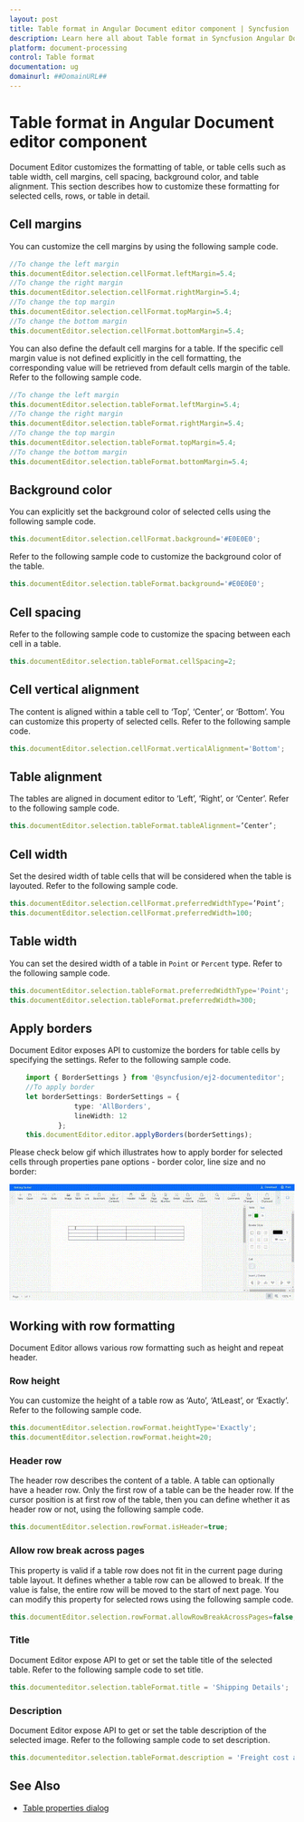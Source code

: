 ```yaml
---
layout: post
title: Table format in Angular Document editor component | Syncfusion
description: Learn here all about Table format in Syncfusion Angular Document editor component of Syncfusion Essential JS 2 and more.
platform: document-processing
control: Table format 
documentation: ug
domainurl: ##DomainURL##
---
```


# Table format in Angular Document editor component

Document Editor customizes the formatting of table, or table cells such as table width, cell margins, cell spacing, background color, and table alignment. This section describes how to customize these formatting for selected cells, rows, or table in detail.

## Cell margins

You can customize the cell margins by using the following sample code.

```typescript
//To change the left margin
this.documentEditor.selection.cellFormat.leftMargin=5.4;
//To change the right margin
this.documentEditor.selection.cellFormat.rightMargin=5.4;
//To change the top margin
this.documentEditor.selection.cellFormat.topMargin=5.4;
//To change the bottom margin
this.documentEditor.selection.cellFormat.bottomMargin=5.4;
```

You can also define the default cell margins for a table. If the specific cell margin value is not defined explicitly in the cell formatting, the corresponding value will be retrieved from default cells margin of the table. Refer to the following sample code.

```typescript
//To change the left margin
this.documentEditor.selection.tableFormat.leftMargin=5.4;
//To change the right margin
this.documentEditor.selection.tableFormat.rightMargin=5.4;
//To change the top margin
this.documentEditor.selection.tableFormat.topMargin=5.4;
//To change the bottom margin
this.documentEditor.selection.tableFormat.bottomMargin=5.4;
```

## Background color

You can explicitly set the background color of selected cells using the following sample code.

```typescript
this.documentEditor.selection.cellFormat.background='#E0E0E0';
```

Refer to the following sample code to customize the background color of the table.

```typescript
this.documentEditor.selection.tableFormat.background='#E0E0E0';
```

## Cell spacing

Refer to the following sample code to customize the spacing between each cell in a table.

```typescript
this.documentEditor.selection.tableFormat.cellSpacing=2;
```

## Cell vertical alignment

The content is aligned within a table cell to ‘Top’, ‘Center’, or ‘Bottom’. You can customize this property of selected cells. Refer to the following sample code.

```typescript
this.documentEditor.selection.cellFormat.verticalAlignment='Bottom';
```

## Table alignment

The tables are aligned in document editor to ‘Left’, ‘Right’, or ‘Center’. Refer to the following sample code.

```typescript
this.documentEditor.selection.tableFormat.tableAlignment=’Center’;
```

## Cell width

Set the desired width of table cells that will be considered when the table is layouted. Refer to the following sample code.

```typescript
this.documentEditor.selection.cellFormat.preferredWidthType=’Point’;
this.documentEditor.selection.cellFormat.preferredWidth=100;
```

## Table width

You can set the desired width of a table in `Point` or `Percent` type. Refer to the following sample code.

```typescript
this.documentEditor.selection.tableFormat.preferredWidthType='Point';
this.documentEditor.selection.tableFormat.preferredWidth=300;
```

## Apply borders

Document Editor exposes API to customize the borders for table cells by specifying the settings. Refer to the following sample code.

```typescript
    import { BorderSettings } from '@syncfusion/ej2-documenteditor';
    //To apply border
    let borderSettings: BorderSettings = {
                type: 'AllBorders',
                lineWidth: 12
            };
    this.documentEditor.editor.applyBorders(borderSettings);
```

Please check below gif which illustrates how to apply border for selected cells through properties pane options - border color, line size and no border:

![ApplyBorderToSelectedCell_viaPropertiesPane](images/ApplyBorderToSelectedCell_viaPropertiesPane.gif)

## Working with row formatting

Document Editor allows various row formatting such as height and repeat header.

### Row height

You can customize the height of a table row as ‘Auto’, ‘AtLeast’, or ‘Exactly’. Refer to the following sample code.

```typescript
this.documentEditor.selection.rowFormat.heightType='Exactly';
this.documentEditor.selection.rowFormat.height=20;
```

### Header row

The header row describes the content of a table. A table can optionally have a header row. Only the first row of a table can be the header row. If the cursor position is at first row of the table, then you can define whether it as header row or not, using the following sample code.

```typescript
this.documentEditor.selection.rowFormat.isHeader=true;
```

### Allow row break across pages

This property is valid if a table row does not fit in the current page during table layout. It defines whether a table row can be allowed to break. If the value is false, the entire row will be moved to the start of next page. You can modify this property for selected rows using the following sample code.

```typescript
this.documentEditor.selection.rowFormat.allowRowBreakAcrossPages=false;
```

### Title

Document Editor expose API to get or set the table title of the selected table. Refer to the following sample code to set title.

```typescript
this.documenteditor.selection.tableFormat.title = 'Shipping Details';
```

### Description

Document Editor expose API to get or set the table description of the selected image. Refer to the following sample code to set description.

```typescript
this.documenteditor.selection.tableFormat.description = 'Freight cost and shipping details';
```

## See Also

* [Table properties dialog](./dialog#table-properties-dialog)
